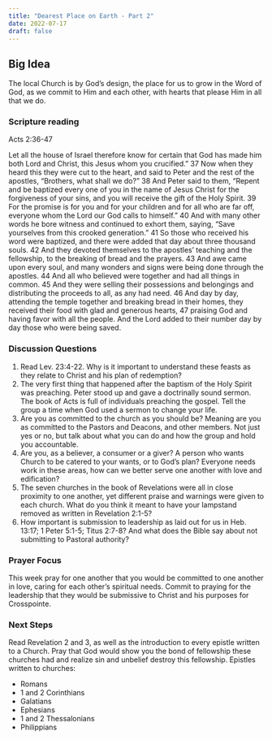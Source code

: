 ```yaml
---
title: "Dearest Place on Earth - Part 2"
date: 2022-07-17
draft: false
---
```


## Big Idea
The local Church is by God’s design, the place for us to grow in the Word of God, as we commit to Him and each other, with hearts that please Him in all that we do.

### Scripture reading
Acts 2:36-47

Let all the house of Israel therefore know for certain that God has made him both Lord and Christ, this Jesus whom you crucified.” 37 Now when they heard this they were cut to the heart, and said to Peter and the rest of the apostles, “Brothers, what shall we do?” 38 And Peter said to them, “Repent and be baptized every one of you in the name of Jesus Christ for the forgiveness of your sins, and you will receive the gift of the Holy Spirit. 39 For the promise is for you and for your children and for all who are far off, everyone whom the Lord our God calls to himself.” 40 And with many other words he bore witness and continued to exhort them, saying, “Save yourselves from this crooked generation.” 41 So those who received his word were baptized, and there were added that day about three thousand souls. 42 And they devoted themselves to the apostles’ teaching and the fellowship, to the breaking of bread and the prayers. 43 And awe came upon every soul, and many wonders and signs were being done through the apostles. 44 And all who believed were together and had all things in common. 45 And they were selling their possessions and belongings and distributing the proceeds to all, as any had need. 46 And day by day, attending the temple together and breaking bread in their homes, they received their food with glad and generous hearts, 47 praising God and having favor with all the people. And the Lord added to their number day by day those who were being saved.

### Discussion Questions
1. Read Lev. 23:4-22. Why is it important to understand these feasts as they relate to Christ and his plan of redemption?
2. The very first thing that happened after the baptism of the Holy Spirit was preaching. Peter stood up and gave a doctrinally sound sermon. The book of Acts is full of individuals preaching the gospel. Tell the group a time when God used a sermon to change your life.
3. Are you as committed to the church as you should be? Meaning are you as committed to the Pastors and Deacons, and other members. Not just yes or no, but talk about what you can do and how the group and hold you accountable.
4. Are you, as a believer, a consumer or a giver? A person who wants Church to be catered to your wants, or to God’s plan? Everyone needs work in these areas, how can we better serve one another with love and edification?
5. The seven churches in the book of Revelations were all in close proximity to one another, yet different praise and warnings were given to each church. What do you think it meant to have your lampstand removed as written in Revelation 2:1-5?
6. How important is submission to leadership as laid out for us in Heb. 13:17; 1 Peter 5:1-5; Titus 2:7-8? And what does the Bible say about not submitting to Pastoral authority?

### Prayer Focus
This week pray for one another that you would be committed to one another in love, caring for each other’s spiritual needs. Commit to praying for the leadership that they would be submissive to Christ and his purposes for Crosspointe.

### Next Steps
Read Revelation 2 and 3, as well as the introduction to every epistle written to a Church. Pray that God would show you the bond of fellowship these churches had and realize sin and unbelief destroy this fellowship. Epistles written to churches:
* Romans
* 1 and 2 Corinthians
* Galatians 
* Ephesians
* 1 and 2 Thessalonians
* Philippians